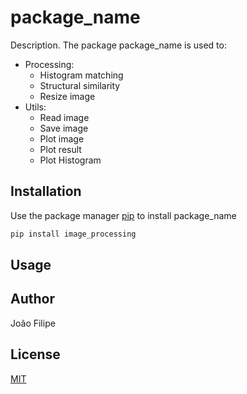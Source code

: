 # package_name

Description. 
The package package_name is used to:
   - Processing:
	    - Histogram matching
	    - Structural similarity
        - Resize image
   - Utils:
        - Read image
        - Save image
        - Plot image 
        - Plot result 
        - Plot Histogram
## Installation

Use the package manager [pip](https://pip.pypa.io/en/stable/) to install package_name

```bash
pip install image_processing
```

## Usage



## Author
João Filipe

## License
[MIT](https://choosealicense.com/licenses/mit/)